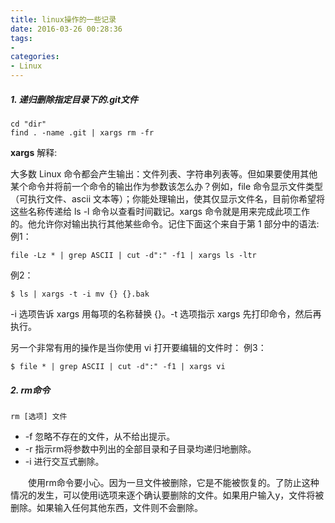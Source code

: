 ```yaml
---
title: linux操作的一些记录
date: 2016-03-26 00:28:36
tags:
- 
categories:
- Linux
---
```

##### 1. 递归删除指定目录下的.git文件
```
cd "dir"
find . -name .git | xargs rm -fr
```
**xargs** 解释:

大多数 Linux 命令都会产生输出：文件列表、字符串列表等。但如果要使用其他某个命令并将前一个命令的输出作为参数该怎么办？例如，file 命令显示文件类型（可执行文件、ascii 文本等）；你能处理输出，使其仅显示文件名，目前你希望将这些名称传递给 ls -l 命令以查看时间戳记。xargs 命令就是用来完成此项工作的。他允许你对输出执行其他某些命令。记住下面这个来自于第 1 部分中的语法:
例1：
```
file -Lz * | grep ASCII | cut -d":" -f1 | xargs ls -ltr
```
例2：
```
$ ls | xargs -t -i mv {} {}.bak
```
-i 选项告诉 xargs 用每项的名称替换 {}。-t 选项指示 xargs 先打印命令，然后再执行。

另一个非常有用的操作是当你使用 vi 打开要编辑的文件时：
例3：
```
$ file * | grep ASCII | cut -d":" -f1 | xargs vi
````
##### 2. rm命令
```
rm [选项] 文件
```
- -f 忽略不存在的文件，从不给出提示。
- -r 指示rm将参数中列出的全部目录和子目录均递归地删除。
- -i 进行交互式删除。

　　使用rm命令要小心。因为一旦文件被删除，它是不能被恢复的。了防止这种情况的发生，可以使用i选项来逐个确认要删除的文件。如果用户输入y，文件将被删除。如果输入任何其他东西，文件则不会删除。

